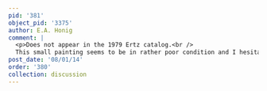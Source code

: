 ```yaml
---
pid: '381'
object_pid: '3375'
author: E.A. Honig
comment: |
  <p>Does not appear in the 1979 Ertz catalog.<br />
  This small painting seems to be in rather poor condition and I hesitate about making an attribution; however, it certainly does derive from Jan's drawing in the Museum Boymans-van Beuningen in Rotterdam (inv. # Jan Brueghel de Oude 5, 20.1 x 28.8). The drawing is dated 1596. See W.W. Robinson in Washington/New York 1986-87, cat. #22.</p>
post_date: '08/01/14'
order: '380'
collection: discussion
---
```


